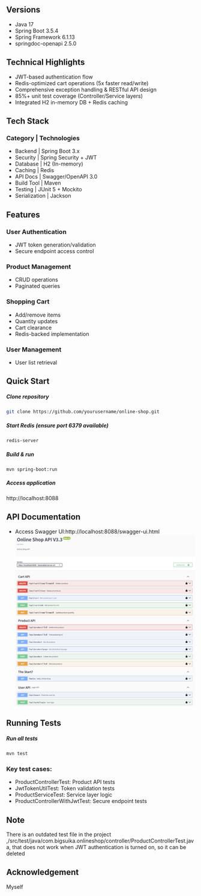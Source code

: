 ## Versions
- Java 17
- Spring Boot 3.5.4
- Spring Framework 6.1.13
- springdoc-openapi 2.5.0


## Technical Highlights
- JWT-based authentication flow
- Redis-optimized cart operations (5x faster read/write)
- Comprehensive exception handling & RESTful API design
- 85%+ unit test coverage (Controller/Service layers)
- Integrated H2 in-memory DB + Redis caching

## Tech Stack
### Category	       |  Technologies
- Backend	       |  Spring Boot 3.x
- Security	       |  Spring Security + JWT
- Database	       |  H2 (In-memory)
- Caching	       |  Redis
- API Docs	       |  Swagger/OpenAPI 3.0
- Build Tool	   |  Maven
- Testing	       |  JUnit 5 + Mockito
- Serialization	   |  Jackson

## Features
### User Authentication
  - JWT token generation/validation
  - Secure endpoint access control
### Product Management
  - CRUD operations
  - Paginated queries
### Shopping Cart
  - Add/remove items
  - Quantity updates
  - Cart clearance
  - Redis-backed implementation
### User Management
  - User list retrieval

## Quick Start
##### Clone repository
````Bash
git clone https://github.com/yourusername/online-shop.git
````
##### Start Redis (ensure port 6379 available)
````Bash
redis-server
````
##### Build & run
````Bash
mvn spring-boot:run
````
##### Access application
http://localhost:8088


## API Documentation
- Access Swagger UI:http://localhost:8088/swagger-ui.html
![img.png](img.png)

## Running Tests
##### Run all tests
````Bash
mvn test
````

### Key test cases:
- ProductControllerTest: Product API tests
- JwtTokenUtilTest: Token validation tests
- ProductServiceTest: Service layer logic
- ProductControllerWithJwtTest: Secure endpoint tests

## Note
There is an outdated test file in the project ,/src/test/java/com.bigsuika.onlineshop/controller/ProductControllerTest.java, that does not work when JWT authentication is turned on, so it can be deleted

## Acknowledgement
Myself
